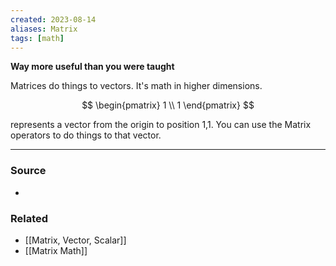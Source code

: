 ```yaml
---
created: 2023-08-14
aliases: Matrix
tags: [math]
---
```

**Way more useful than you were taught**

Matrices do things to vectors. It's math in higher dimensions. 

$$
\begin{pmatrix}
1 \\
1
\end{pmatrix}
$$

represents a vector from the origin to position 1,1. You can use the Matrix operators to do things to that vector.

---
### Source
- 

### Related
- [[Matrix, Vector, Scalar]]
- [[Matrix Math]]
 